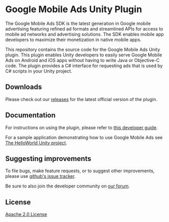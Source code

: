 # Google Mobile Ads Unity Plugin

The Google Mobile Ads SDK is the latest generation in Google mobile advertising
featuring refined ad formats and streamlined APIs for access to mobile ad
networks and advertising solutions. The SDK enables mobile app developers to
maximize their monetization in native mobile apps.

This repository contains the source code for the Google Mobile Ads Unity
plugin. This plugin enables Unity developers to easily serve Google Mobile Ads
on Android and iOS apps without having to write Java or Objective-C code.
The plugin provides a C# interface for requesting ads that is used by C#
scripts in your Unity project.

## Downloads

Please check out our
[releases](//github.com/googleads/googleads-mobile-unity/releases)
for the latest official version of the plugin.

## Documentation

For instructions on using the plugin, please refer to
[this developer guide](//developers.google.com/admob/unity/quick-start).

For a sample application demonstrating how to use Google Mobile Ads see [The HelloWorld Unity project](https://github.com/googleads/googleads-mobile-unity/tree/main/samples).

## Suggesting improvements

To file bugs, make feature requests, or to suggest other improvements,
please use [github's issue tracker](//github.com/googleads/googleads-mobile-unity/issues).

Be sure to also join the developer community on
[our forum](//groups.google.com/forum/#!categories/google-admob-ads-sdk/game-engines).

## License

[Apache 2.0 License](http://www.apache.org/licenses/LICENSE-2.0.html)
